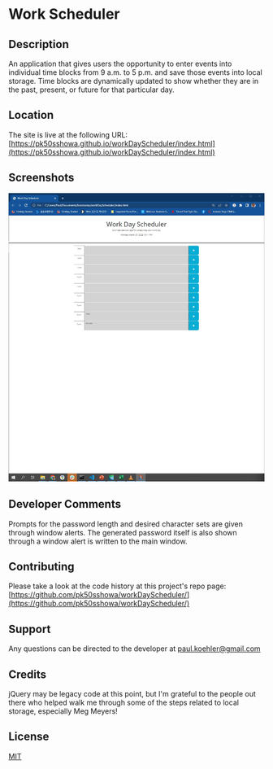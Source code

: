 # Work Scheduler

## Description

An application that gives users the opportunity to enter events into individual time blocks from 9 a.m. to 5 p.m. and save those events into local storage. Time blocks are dynamically updated to show whether they are in the past, present, or future for that particular day.

## Location

The site is live at the following URL:
[https://pk50sshowa.github.io/workDayScheduler/index.html](https://pk50sshowa.github.io/workDayScheduler/index.html)

## Screenshots

![Screenshot 1](screenshot1.jpg)

## Developer Comments

Prompts for the password length and desired character sets are given through window alerts.
The generated password itself is also shown through a window alert is written to the main window.

## Contributing

Please take a look at the code history at this project's repo page:
[https://github.com/pk50sshowa/workDayScheduler/](https://github.com/pk50sshowa/workDayScheduler/)

## Support

Any questions can be directed to the developer at paul.koehler@gmail.com

## Credits

jQuery may be legacy code at this point, but I'm grateful to the people out there who helped walk me through some of the steps related to local storage, especially Meg Meyers!

## License

[MIT](https://choosealicense.com/licenses/mit/)

